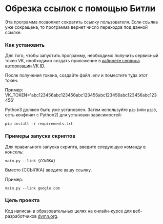 # Обрезка ссылок с помощью Битли

Эта программа позволяет сократить ссылку пользователя. Если ссылка уже сокращена, то программа вернет число переходов под данной ссылке.

### Как установить

Для того, чтобы запустить программу, необходимо получить сервисный токен VK, необходимо создать приложение в [кабинете сервиса авторизации VK ID](https://id.vk.com/about/business/go).

После получения токена, создайте файл .env и поместите туда этот токен.

Пример: VK_TOKEN='abc123456abc123456abc123456abc123456abc123456abc123456'

Python3 должен быть уже установлен. 
Затем используйте `pip` (или `pip3`, есть конфликт с Python2) для установки зависимостей:
```
pip install -r requirements.txt
```

### Примеры запуска скриптов

Для правильного запуска скрипта, введите следующую команду в консоль:

```
main.py --link {ССЫЛКА}
```

Вместо {ССЫЛКА} введите вашу ссылку.

Пример:

```
main.py --link google.com
```

### Цель проекта

Код написан в образовательных целях на онлайн-курсе для веб-разработчиков [dvmn.org](https://dvmn.org/).
